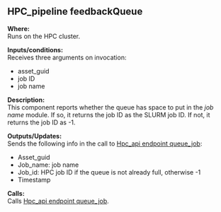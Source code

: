 ## HPC_pipeline feedbackQueue

**Where:**  
Runs on the HPC cluster.

**Inputs/conditions:**  
Receives three arguments on invocation:
- asset_guid
- job ID
- job name

**Description:**  
This component reports whether the queue has space to put in the _job name_ module. If so, it returns the job ID as the SLURM job ID. If not, it returns the job ID as -1.

**Outputs/Updates:**  
Sends the following info in the call to [Hpc_api endpoint queue_job](https://github.com/NHMDenmark/DaSSCo-Integration/blob/main/Documentation/Component_write_up/hpc_api_queue_job.md):
- Asset_guid
- Job_name: job name
- Job_id: HPC job ID if the queue is not already full, otherwise -1
- Timestamp

**Calls:**  
Calls [Hpc_api endpoint queue_job](https://github.com/NHMDenmark/DaSSCo-Integration/blob/main/Documentation/Component_write_up/hpc_api_queue_job.md).
